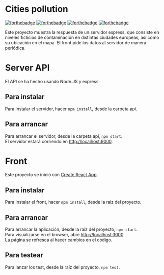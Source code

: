 # Cities pollution
[![forthebadge](https://forthebadge.com/images/badges/built-with-love.svg)](https://forthebadge.com)
[![forthebadge](https://forthebadge.com/images/badges/gluten-free.svg)](https://forthebadge.com)
[![forthebadge](https://forthebadge.com/images/badges/made-with-javascript.svg)](https://forthebadge.com)
[![forthebadge](https://forthebadge.com/images/badges/powered-by-coffee.svg)](https://forthebadge.com)

Este proyecto muestra la respuesta de un servidor express, que consiste en niveles ficticios de contaminación en distintas ciudades europeas, así como su ubicación en el mapa. El front pide los datos al servidor de manera periódica.

# Server API

El API se ha hecho usando Node.JS y express.

## Para instalar
Para instalar el servidor, hacer `npm install`, desde la carpeta api.

## Para arrancar
Para arrancar el servidor, desde la carpeta api, `npm start`.\
El servidor estará corriendo en [http://localhost:9000](http://localhost:9000).

# Front

Este proyecto se inició con [Create React App](https://github.com/facebook/create-react-app).

## Para instalar
Para instalar el front, hacer `npm install`, desde la raiz del proyecto.

## Para arrancar
Para arrancar la aplicación, desde la raíz del proyecto, `npm start`.\
Para visualizarse en el browser, abre [http://localhost:3000](http://localhost:3000).\
La página se refresca al hacer cambios en el código.

## Para testear
 Para lanzar los test, desde la raíz del proyecto, `npm test`.
